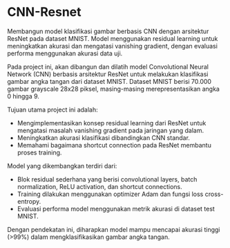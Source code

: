 # CNN-Resnet
Membangun model klasifikasi gambar berbasis CNN dengan arsitektur ResNet pada dataset MNIST. Model menggunakan residual learning untuk meningkatkan akurasi dan mengatasi vanishing gradient, dengan evaluasi performa menggunakan akurasi data uji.

Pada project ini, akan dibangun dan dilatih model Convolutional Neural Network (CNN) berbasis arsitektur ResNet untuk melakukan klasifikasi gambar angka tangan dari dataset MNIST. Dataset MNIST berisi 70.000 gambar grayscale 28x28 piksel, masing-masing merepresentasikan angka 0 hingga 9.

Tujuan utama project ini adalah:

- Mengimplementasikan konsep residual learning dari ResNet untuk mengatasi masalah vanishing gradient pada jaringan yang dalam.
- Meningkatkan akurasi klasifikasi dibandingkan CNN standar.
- Memahami bagaimana shortcut connection pada ResNet membantu proses training.

Model yang dikembangkan terdiri dari:

- Blok residual sederhana yang berisi convolutional layers, batch normalization, ReLU activation, dan shortcut connections.
- Training dilakukan menggunakan optimizer Adam dan fungsi loss cross-entropy.
- Evaluasi performa model menggunakan metrik akurasi di dataset test MNIST.

Dengan pendekatan ini, diharapkan model mampu mencapai akurasi tinggi (>99%) dalam mengklasifikasikan gambar angka tangan.

